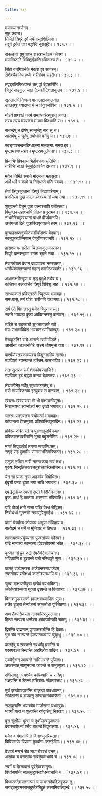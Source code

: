```yaml
---
title: १३१

---
```

मयाख्यानवर्णनम्।  
सूत उवाच।  
निर्मिते त्रिपुरे दुर्गे मयेनासुरशिल्पिना।  
तद्दुर्गं दुर्गतां प्राप बद्धवैरैः सुरासुरैः।। १३१.१ ।।  
  
सकलत्राः सुपुत्राश्च शस्त्रवन्तोऽथ कोपमाः।  
मयादिष्टानि विविशुर्गृहाणि हृषिताश्च ते।। १३१.२ ।।  
  
सिंहा वनमिवानेके मकरा इव सागरम्।  
रोशैश्चैवातिपारुष्यैः शरीरमिव संहतैः।। १३१.३ ।।  
  
तद्वद्बलिभिरध्यस्तं तत् पुरं देवतारिभिः।  
त्रिपुरं सङ्कुलं जातं दैत्यकोटिशताकुलम्।। १३१.४ ।।  
  
सुतलादपि निष्पत्य पातालाद्दानवालयात्।  
उपतस्थुः पयोदाभा ये च गिर्युपजीविनः।। १३१.५ ।।  
  
योऽयं प्रार्थयते कामं सम्प्राप्तस्त्रिपुरात् त्रयात्।  
तस्य तस्य मयस्तत्र मायया विदधाति सः।। १३१.६ ।।  
  
सचन्द्रेषु च दोषेषु साम्बुजेषु सरः सु च।  
आरामेषु स चूतेषु तपोधान वनेषु च।। १३१.७ ।।  
  
स्वङ्गाश्चन्दनदिग्धाङ्गा मातङ्गाः समदा इव।  
मृष्टाभरणवस्त्राश्च मृष्टस्रगनुलेपनाः।। १३१.८ ।।  
  
प्रियाभिः प्रियकामाभिर्हावभावप्रसूतिभिः।  
नारीभिः सततं रेमुर्मुदिताश्चैव दानवाः।। १३१.९ ।।  
  
मयेन निर्मिते स्थाने मोदमाना महासुराः।  
अर्थे धर्मे च कामे च निदधुस्ते मतिः स्वयम्।। १३१.१० ।।  
  
तेषां त्रिपुरयुक्तानां त्रिपुरे त्रिदशारिणाम्।  
व्रजतिस्म सुखं कालः स्वर्गस्थानां यथा तथा।। १३१.११ ।।  
  
शुश्रूषन्तो पितॄन् पुत्रा पत्न्यश्चापि पतींस्तथा।  
विमुक्तकलहाश्चापि प्रीतयः प्रचुराभवन्।। १३१.१२ ।।  
नाधर्मस्त्रिपुरस्थानां बाधते वीर्य्यवानपि।  
अर्चयन्तो दितेः पुत्रास्त्रिपुरायतने हरम्।। १३१.१३ ।।  
  
पुण्याहशब्दानुच्चेरुराशीर्वादांश्च वेदवान्।  
स्वनूपुररवोन्मिश्रान् वेणुवीणारवानपि।। १३१.१४ ।।  
  
हासश्च वरनारीणां चित्तव्याकुलकारकः।  
त्रिपुरे दानवेन्द्राणां रमतां श्रूयते सदा।। १३१.१५ ।।  
  
तेषामर्चयतां देवान् ब्राह्मणांश्च नमस्यताम्।  
धर्मार्थकामतन्त्राणां महान् कालोऽभ्यवर्तत।। १३१.१६ ।।  
  
अथालक्ष्मीरसूया च तृड् बुभुक्षे तथैव च।  
कलिश्च कलहश्चैव त्रिपुरं विविशुः सह।। १३१.१७ ।।  
  
सन्ध्याकालं प्रविष्टास्ते त्रिपुरञ्च भयावहाः।  
समध्यासुः समं घोराः शरीराणि यथामयाः।। १३१.१८ ।।  
  
सर्व एते विशन्तस्तु मयेन त्रिपुरान्तरम्।  
स्वप्ने भयावहा द्रृष्टा आविशन्तस्तु दानवान्।। १३१.१९ ।।  
  
उदिते च सहस्रांशौ शुभभासाकरे रवौ।  
मयः सभामाविवेश भास्कराभ्यामिवाम्बुदः।। १३१.२० ।।  
  
मेरुकूटनिभे रम्ये आसने स्वर्णमण्डिते।  
आसीनाः काञ्चनगिरेः श्रृङ्गे तोयमुचो यथा।। १३१.२१ ।।  
  
पार्श्वयोस्तारकाख्यश्च विद्युन्मालीच दानवः।  
उपविष्टो मयस्यान्ते हस्तिनः कलभाविव ।। १३१.२२ ।।  
  
ततः सुरारयः सर्वे शेषकोपारणाजिरे।  
उपविष्टा द्रृढं बद्ध्वा दानवा देवशत्रवः।। १३१.२३ ।।  
  
तेष्वासीनेषु सर्वेषु सुखासनगतेषु च।  
मयो मायाविजनक इत्युवाच स दानवान्।। १३१.२४ ।।  
  
खेचराः खेचरारावा भो भो दाक्षायणीसुताः।  
निशामयध्वं स्वप्नोऽयं मया द्रृष्टो भयावहः।। १३१.२५ ।।  
  
चतस्रः प्रमदास्तत्र त्रयोमर्त्या भयावहाः।  
कोपानला दीप्तमुखाः प्रविष्टास्त्रिपुरार्दिनः।। १३१.२६ ।।  
  
प्रविश्य रुषितास्ते च पुराण्यतुलविक्रमाः।  
प्रविष्टास्तच्छरीराणि भूत्वा बहुशरीरिणः।। १३१.२७ ।।  
  
नगरं त्रिपुरञ्चेदं तमसा समवस्थितम्।  
सगृहं सह युष्माभिः सागराम्भसिमज्जितम्।। १३१.२८ ।।  
  
उलूकं रुचिरा नारी नाम्ना रूढा खरं तथा।  
पुरुषः सिन्दुतिलकश्चतुरङ्घ्रिस्त्रिलोचनः।। १३१.२९ ।।  
  
येन सा प्रमदा नुन्ना अहञ्चैव विबोधितः।  
ईद्रृशी प्रमदा द्रृष्टा मया चाति भयावहा।। १३१.३० ।।  
  
एष ईद्रृशिकः स्वप्नो द्रृष्टो वै दितिनन्दनाः!।  
द्रृष्टः कथं हि कष्टाय असुराणां भविष्यति।। १३१.३१ ।।  
  
यदि वोऽहं क्षमो राजा यदिदं वेत्थ चेद्धितम्।  
निबोधध्वं सुमनसो नचासूयितुमर्हथ।। १३१.३२ ।।  
  
कामं चेर्ष्याञ्च कोपञ्च असूयां संविहाय च।  
सत्येदमे च धर्मे च मुनिवादे च तिष्ठत।। १३१.३३ ।।  
  
शान्तयश्च प्रयुज्यन्तां पूज्यताञ्च महेश्वरः।  
यदि नामास्य स्वप्नस्य ह्येवञ्चोपरमो भवेत्।। १३१.३४ ।।  
  
कुप्येत नो ध्रुवं रुद्रो देवदेवस्त्रिलोचनः।  
भविष्याणि च द्रृश्यन्ते यतो नस्त्रिपुरे सुराः।। १३१.३५ ।।  
  
कलहं वर्जयन्तश्च अर्जयन्तस्तथार्जवम्।  
स्वप्नोदयं प्रतीक्षध्वं कालोदयमथापि च।। १३१.३६ ।।  
  
श्रुत्वा दाक्षायणीपुत्रा इत्येवं मयभाषितम्।  
क्रोधेर्ष्यावस्थया युक्ता द्रृश्यन्ते च विनाशगाः।। १३१.३७ ।।  
  
विनाशमुपपश्यन्तो ह्यलक्ष्म्याध्यापिता सुराः।  
तत्रैव द्रृष्ट्वा तेन्योऽन्यं सङ्क्रोधा पूरितेक्षणाः।। १३१.३८ ।।  
  
अथ दैवपरिध्वस्ता दानवास्त्रिपुरालयाः।  
हित्वा सत्यञ्च धर्म्मञ्च अकार्य्याण्यपि चक्रमुः।। १३१.३९ ।।  
  
द्विषन्ति ब्राह्मणान् पुण्यान्नचार्चन्ति हि देवताः।  
गुरुं चैव नमन्यन्ते ह्यन्योन्यञ्चापि चुक्रुधुः।। १३१.४० ।।  
  
कलहेषु च सज्जन्ते स्वधर्मेषु ह्रसन्ति च।  
परस्परञ्च निन्दन्ति अहमित्येव वादिनः।। १३१.४१ ।।  
  
उच्चैर्गुरून् प्रभाषन्ते नाभिभाषन्ते पूजिताः।  
अकस्मात् साश्रुनयना जायन्ते च समुत्सुकाः।। १३१.४२ ।।  
  
दधिसक्तून् पयश्चैव कपित्थानि च रात्रिषु।  
भक्षयन्ति च शेरन्त उच्छिष्टाः संवृतास्तथा।। १३१.४३ ।।  
  
मूत्रं कृत्वोपस्पृशन्ति चाकृत्वा पादधावनम्।  
संविशन्ति च शय्यासु शौचाचारविवर्जिताः।। १३१.४४ ।।  
  
सङ्कुचन्ति भयाच्चैव मार्जाराणां यथाखुकः।  
भार्य्यां गत्वा न शुध्यन्ति रहोवृत्तिषु निस्त्रपाः।। १३१.४५ ।।  
  
पुरा सुशीला भूत्वा च दुःशीलत्वमुपागताः।  
देवांस्तपोधनां श्चैव बाधन्ते त्रिपुरालयाः।। १३१.४६ ।।  
  
मयेन वार्यमाणापि ते विनाशमुपस्थिताः।  
विप्रियाण्येव विप्राणां कुर्व्वाणाः कलहैषिणः।। १३१.४७ ।।  
  
वैभ्राजं नन्दनं चैव तथा चैत्ररथं वनम्।  
अशोकं च वराशोकं सर्वर्त्तुकमथापि च।। १३१.४८ ।।  
  
स्वर्गं च देवतावासं पूर्वदेववशानुगाः।  
विध्वंसयन्ति सङ्क्रुद्धास्तपोधनवनानि च।। १३१.४९ ।।  
  
विध्वस्तदेवायतनाश्रमं च सम्भग्नदेवद्विजपूजकं तु।  
जगद्बभूवामरराजदुष्टैरभिद्रुतं सस्यमिवालिवृन्दैः।। १३१.५० ।।